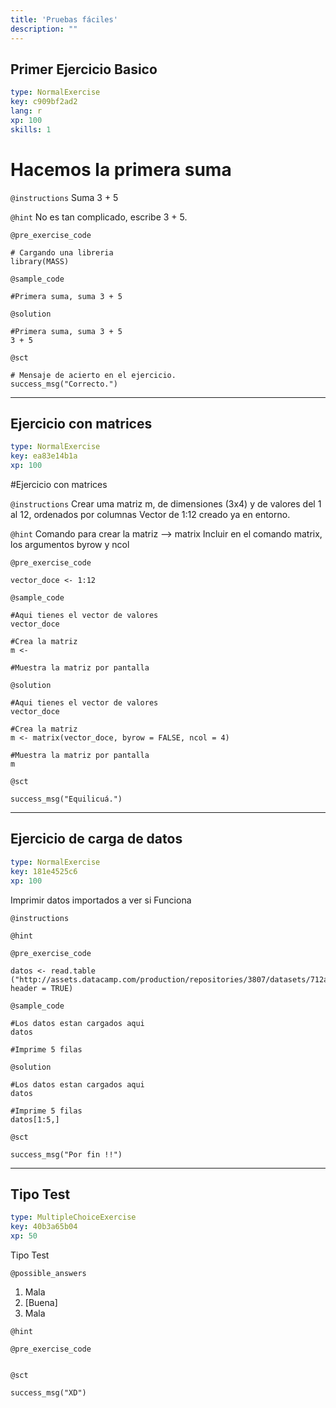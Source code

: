 ```yaml
---
title: 'Pruebas fáciles'
description: ""
---
```


## Primer Ejercicio Basico

```yaml
type: NormalExercise
key: c909bf2ad2
lang: r
xp: 100
skills: 1
```

# Hacemos la primera suma

`@instructions`
Suma 3 + 5

`@hint`
No es tan complicado, escribe 3 + 5.

`@pre_exercise_code`
```{r}
# Cargando una libreria
library(MASS)
```

`@sample_code`
```{r}
#Primera suma, suma 3 + 5
```

`@solution`
```{r}
#Primera suma, suma 3 + 5
3 + 5
```

`@sct`
```{r}
# Mensaje de acierto en el ejercicio.
success_msg("Correcto.")
```

---

## Ejercicio con matrices

```yaml
type: NormalExercise
key: ea83e14b1a
xp: 100
```

#Ejercicio con matrices

`@instructions`
Crear uma matriz m, de dimensiones (3x4) y de valores del 1 al 12, ordenados por columnas
Vector de 1:12 creado ya en entorno.

`@hint`
Comando para crear la matriz --> matrix
Incluir en el comando matrix, los argumentos byrow y ncol

`@pre_exercise_code`
```{r}
vector_doce <- 1:12
```

`@sample_code`
```{r}
#Aqui tienes el vector de valores
vector_doce

#Crea la matriz
m <- 

#Muestra la matriz por pantalla

```

`@solution`
```{r}
#Aqui tienes el vector de valores
vector_doce

#Crea la matriz
m <- matrix(vector_doce, byrow = FALSE, ncol = 4)

#Muestra la matriz por pantalla
m
```

`@sct`
```{r}
success_msg("Equilicuá.")
```

---

## Ejercicio de carga de datos

```yaml
type: NormalExercise
key: 181e4525c6
xp: 100
```

Imprimir datos importados a ver si Funciona

`@instructions`


`@hint`


`@pre_exercise_code`
```{r}
datos <- read.table ("http://assets.datacamp.com/production/repositories/3807/datasets/712a58e1eb259483c37da46dffbff7ada9241bb3/calcio.txt", header = TRUE)
```

`@sample_code`
```{r}
#Los datos estan cargados aqui		
datos 

#Imprime 5 filas
```

`@solution`
```{r}
#Los datos estan cargados aqui		
datos 

#Imprime 5 filas
datos[1:5,]
```

`@sct`
```{r}
success_msg("Por fin !!")
```

---

## Tipo Test

```yaml
type: MultipleChoiceExercise
key: 40b3a65b04
xp: 50
```

Tipo Test

`@possible_answers`
1. Mala
2. [Buena]
3. Mala

`@hint`


`@pre_exercise_code`
```{r}

```

`@sct`
```{r}
success_msg("XD")
```
